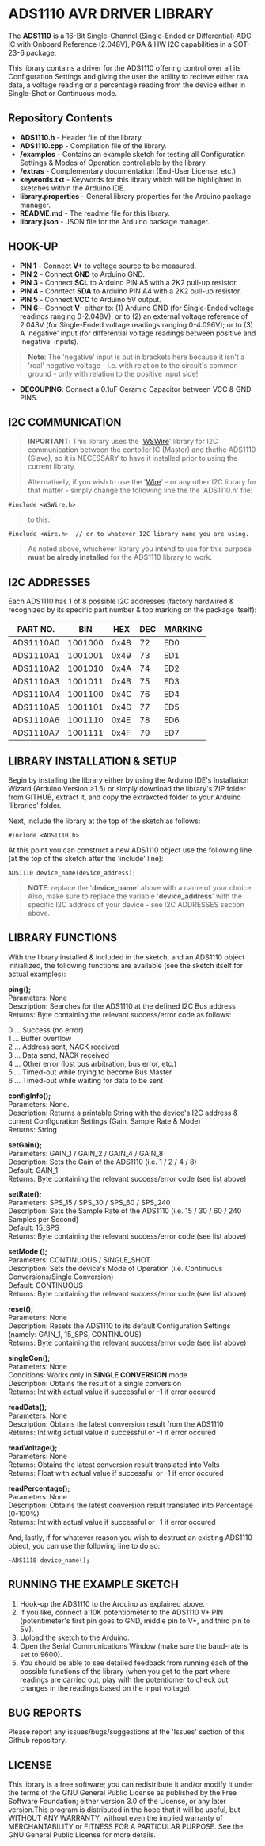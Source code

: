 
# ADS1110 AVR DRIVER LIBRARY

The __ADS1110__ is a 16-Bit Single-Channel (Single-Ended or Differential) ADC IC with Onboard Reference (2.048V), PGA & HW I2C capabilities
in a SOT-23-6 package.

This library contains a driver for the ADS1110 offering control over all its Configuration Settings and giving the user the 
ability to recieve either raw data, a voltage reading or a percentage reading from the device either in Single-Shot or Continuous mode.


## Repository Contents

* **ADS1110.h** - Header file of the library.
* **ADS1110.cpp** - Compilation file of the library.
* **/examples** - Contains an example sketch for testing all Configuration Settings & Modes of Operation controllable by the library.
* **/extras** - Complementary documentation (End-User License, etc.)
* **keywords.txt** - Keywords for this library which will be highlighted in sketches within the Arduino IDE. 
* **library.properties** - General library properties for the Arduino package manager.
* **README.md** - The readme file for this library.
* **library.json** - JSON file for the Arduino package manager.


## HOOK-UP

* __PIN 1__ - Connect __V+__ to voltage source to be measured.
* __PIN 2__ - Connect __GND__ to Arduino GND.
* __PIN 3__ - Connect __SCL__ to Arduino PIN A5 with a 2K2 pull-up resistor.
* __PIN 4__ - Conntect __SDA__ to Arduino PIN A4 with a 2K2 pull-up resistor.
* __PIN 5__ - Connect __VCC__ to Arduino 5V output.
* __PIN 6__ - Connect __V-__ either to: (1) Arduino GND (for Single-Ended voltage readings ranging 0-2.048V); or to (2) an external voltage reference of 2.048V (for Single-Ended voltage readings ranging 0-4.096V); or to (3) A 'negative' input (for differential voltage readings between positive and 'negative' inputs).

>__Note__: The 'negative' input is put in brackets here because it isn't a 'real' negative voltage - 
i.e. with relation to the circuit's common ground - only with relation to the positive input side!

* __DECOUPING__: Connect a 0.1uF Ceramic Capacitor between VCC & GND PINS.


## I2C COMMUNICATION

>__INPORTANT__: This library uses the '[WSWire](https://github.com/steamfire/WSWireLib/tree/master/Library/WSWire)' library for I2C communication 
between the contoller IC (Master) and thethe ADS1110 (Slave), so it is NECESSARY to have it installed prior to using the current libraty. 
>
>Alternatively, if you wish to use the '[Wire](https://github.com/arduino/Arduino/tree/master/hardware/arduino/avr/libraries/Wire)' - or any other I2C library for that matter - simply change the following line the the 'ADS1110.h' file:
```
#include <WSWire.h>
```
> to this:
```
#include <Wire.h>  // or to whatever I2C library name you are using.
```

> As noted above, whichever library you intend to use for this purpose __must be alredy installed__ for the ADS1110 library to work.


## I2C ADDRESSES

Each ADS1110 has 1 of 8 possible I2C addresses (factory hardwired & recognized by its specific part number & top marking 
on the package itself):

| PART NO.  | BIN     | HEX  | DEC | MARKING |
|-----------|---------|------|-----|---------|
| ADS1110A0 | 1001000 | 0x48 | 72  | ED0     |
| ADS1110A1 | 1001001 | 0x49 | 73  | ED1     |
| ADS1110A2 | 1001010 | 0x4A | 74  | ED2     |
| ADS1110A3 | 1001011 | 0x4B | 75  | ED3     |
| ADS1110A4 | 1001100 | 0x4C | 76  | ED4     |
| ADS1110A5 | 1001101 | 0x4D | 77  | ED5     |
| ADS1110A6 | 1001110 | 0x4E | 78  | ED6     |
| ADS1110A7 | 1001111 | 0x4F | 79  | ED7     |


## LIBRARY INSTALLATION & SETUP

Begin by installing the library either by using the Arduino IDE's Installation Wizard (Arduino Version >1.5) or simply download the library's ZIP folder from GITHUB, extract it, and copy the extraxcted folder to your Arduino 'libraries' folder.

Next, include the library at the top of the sketch as follows:

```
#include <ADS1110.h>
```

At this point you can construct a new ADS1110 object use the following line (at the top of the sketch after the 'include' line):

```
ADS1110 device_name(device_address);
```

>__NOTE__: replace the '__device_name__' above with a name of your choice. Also, make sure to replace the variable '__device_address__' with 
the specific I2C address of your device - see I2C ADDRESSES section above.


## LIBRARY FUNCTIONS

With the library installed & included in the sketch, and an ADS1110 object initiallized, the following functions are available 
(see the sketch itself for actual examples):

__ping();__                                  
Parameters: None  
Description: Searches for the ADS1110 at the defined I2C Bus address  
Returns: Byte containing the relevant success/error code as follows:  

0 ... Success (no error)  
1 ... Buffer overflow  
2 ... Address sent, NACK received  
3 ... Data send, NACK received  
4 ... Other error (lost bus arbitration, bus error, etc.)  
5 ... Timed-out while trying to become Bus Master  
6 ... Timed-out while waiting for data to be sent

__configInfo();__  
Parameters: None.  
Description: Returns a printable String with the device's I2C address & current Configuration Settings (Gain, Sample Rate & Mode)  
Returns: String

__setGain();__  
Parameters: GAIN_1 / GAIN_2 / GAIN_4 / GAIN_8  
Description: Sets the Gain of the ADS1110 (i.e. 1 / 2 / 4 / 8)  
Default: GAIN_1  
Returns: Byte containing the relevant success/error code (see list above)

__setRate();__  
Parameters: SPS_15 / SPS_30 / SPS_60 / SPS_240  
Description: Sets the Sample Rate of the ADS1110 (i.e. 15 / 30 / 60 / 240 Samples per Second)  
Default: 15_SPS  
Returns: Byte containing the relevant success/error code (see list above)

__setMode ();__  
Parameters: CONTINUOUS / SINGLE_SHOT  
Description: Sets the device's Mode of Operation (i.e. Continuous Conversions/Single Conversion)  
Default: CONTINUOUS  
Returns: Byte containing the relevant success/error code (see list above)

__reset();__  
Parameters: None  
Description: Resets the ADS1110 to its default Configuration Settings (namely: GAIN_1, 15_SPS, CONTINUOUS)  
Returns: Byte containing the relevant success/error code (see list above)

__singleCon();__  
Parameters: None  
Conditions: Works only in __SINGLE CONVERSION__ mode  
Description: Obtains the result of a single conversion  
Returns: Int with actual value if successful or -1 if error occured  

__readData();__  
Parameters: None  
Description: Obtains the latest conversion result from the ADS1110  
Returns: Int witg actual value if successful or -1 if error occured   

__readVoltage();__  
Parameters: None  
Returns: Obtains the latest conversion result translated into Volts  
Returns: Float with actual value if successful or -1 if error occured    

__readPercentage();__  
Parameters: None  
Description: Obtains the latest conversion result translated into Percentage (0-100%)  
Returns: Int with actual value if successful or -1 if error occured 


And, lastly, if for whatever reason you wish to destruct an existing ADS1110 object, you can use the following line to do so:

```
~ADS1110 device_name();
```


## RUNNING THE EXAMPLE SKETCH

1) Hook-up the ADS1110 to the Arduino as explained above.
2) If you like, connect a 10K potentiometer to the ADS1110 V+ PIN (potentimeter's first pin goes to GND, 
middle pin to V+, and third pin to 5V).
3) Upload the sketch to the Arduino.
4) Open the Serial Communications Window (make sure the baud-rate is set to 9600).
5) You should be able to see detailed feedback from running each of the possible functions of the library 
(when you get to the part where readings are carried out, play with the potentiomer to check out changes 
in the readings based on the input voltage).


## BUG REPORTS

Please report any issues/bugs/suggestions at the 'Issues' section of this Github repository.


## LICENSE

This library is a free software; you can redistribute it and/or modify it under the terms of the 
GNU General Public License as published by the Free Software Foundation; either version 3.0 of 
the License, or any later version.This program is distributed in the hope that it will be useful, 
but WITHOUT ANY WARRANTY; without even the implied warranty of MERCHANTABILITY or FITNESS FOR A 
PARTICULAR PURPOSE. See the GNU General Public License for more details.



